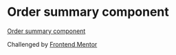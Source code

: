# Order summary component

[Order summary component](https://www.frontendmentor.io/challenges/order-summary-component-QlPmajDUj)

Challenged by [Frontend Mentor](https://www.frontendmentor.io/)
